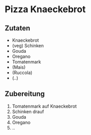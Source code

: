 # Pizza Knaeckebrot

## Zutaten

- Knaeckebrot
- (veg) Schinken
- Gouda
- Oregano
- Tomatenmark
- (Mais)
- (Ruccola)
- (..)

## Zubereitung

1. Tomatenmark auf Knaeckebrot
2. Schinken drauf
3. Gouda
4. Oregano
5. ..
